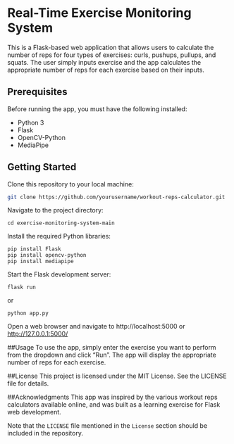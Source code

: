 # Real-Time Exercise Monitoring System

This is a Flask-based web application that allows users to calculate the number of reps for four types of exercises: curls, pushups, pullups, and squats. The user simply inputs exercise and the app calculates the appropriate number of reps for each exercise based on their inputs.

## Prerequisites

Before running the app, you must have the following installed:

* Python 3
* Flask
* OpenCV-Python
* MediaPipe

## Getting Started

Clone this repository to your local machine:

```bash
git clone https://github.com/yourusername/workout-reps-calculator.git
```

Navigate to the project directory:
```
cd exercise-monitoring-system-main
```

Install the required Python libraries:
```
pip install Flask
pip install opencv-python
pip install mediapipe
```
Start the Flask development server:

```
flask run
```
or 
```
python app.py
```
Open a web browser and navigate to http://localhost:5000 or http://127.0.0.1:5000/

##Usage
To use the app, simply enter the exercise you want to perform from the dropdown and click “Run”. The app will display the appropriate number of reps for each exercise.

##License
This project is licensed under the MIT License. See the LICENSE file for details.

##Acknowledgments
This app was inspired by the various workout reps calculators available online, and was built as a learning exercise for Flask web development.


Note that the `LICENSE` file mentioned in the `License` section should be included in the repository.
